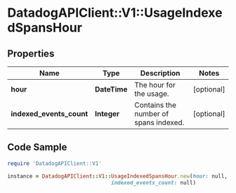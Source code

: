 # DatadogAPIClient::V1::UsageIndexedSpansHour

## Properties

Name | Type | Description | Notes
------------ | ------------- | ------------- | -------------
**hour** | **DateTime** | The hour for the usage. | [optional] 
**indexed_events_count** | **Integer** | Contains the number of spans indexed. | [optional] 

## Code Sample

```ruby
require 'DatadogAPIClient::V1'

instance = DatadogAPIClient::V1::UsageIndexedSpansHour.new(hour: null,
                                 indexed_events_count: null)
```


